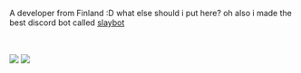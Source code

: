 <!-- hi :) -->
<p>A developer from Finland :D what else should i put here? oh also i made the best discord bot called <a target="_" href="https://slaybot.xyz">slaybot</a></p><br>

<br>
<img src="https://github-readme-stats.vercel.app/api?username=GhostSlayer&count_private=true"/>
<img src="https://github-readme-stats.vercel.app/api/wakatime?username=GhostSlayer"/>
